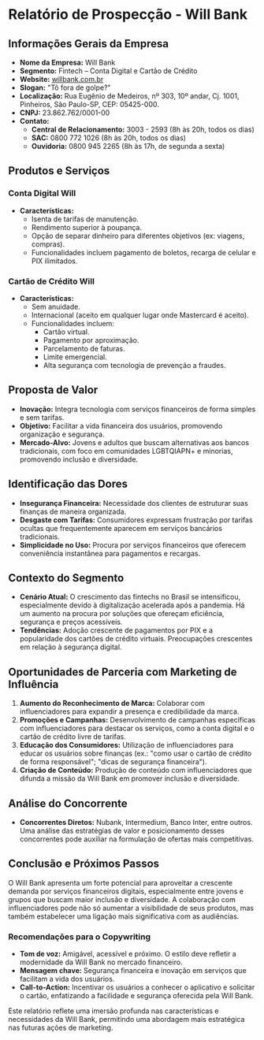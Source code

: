 # Relatório de Prospecção - Will Bank

## Informações Gerais da Empresa
- **Nome da Empresa:** Will Bank
- **Segmento:** Fintech – Conta Digital e Cartão de Crédito
- **Website:** [willbank.com.br](http://www.willbank.com.br)
- **Slogan:** "Tô fora de golpe?"
- **Localização:** Rua Eugênio de Medeiros, nº 303, 10º andar, Cj. 1001, Pinheiros, São Paulo-SP, CEP: 05425-000.
- **CNPJ:** 23.862.762/0001-00
- **Contato:**
  - **Central de Relacionamento:** 3003 - 2593 (8h às 20h, todos os dias)
  - **SAC:** 0800 772 1026 (8h às 20h, todos os dias)
  - **Ouvidoria:** 0800 945 2265 (8h às 17h, de segunda a sexta)

## Produtos e Serviços
### Conta Digital Will
- **Características:**
  - Isenta de tarifas de manutenção.
  - Rendimento superior à poupança.
  - Opção de separar dinheiro para diferentes objetivos (ex: viagens, compras).
  - Funcionalidades incluem pagamento de boletos, recarga de celular e PIX ilimitados.

### Cartão de Crédito Will
- **Características:**
  - Sem anuidade.
  - Internacional (aceito em qualquer lugar onde Mastercard é aceito).
  - Funcionalidades incluem:
    - Cartão virtual.
    - Pagamento por aproximação.
    - Parcelamento de faturas.
    - Limite emergencial.
    - Alta segurança com tecnologia de prevenção a fraudes.

## Proposta de Valor
- **Inovação:** Integra tecnologia com serviços financeiros de forma simples e sem tarifas.
- **Objetivo:** Facilitar a vida financeira dos usuários, promovendo organização e segurança.
- **Mercado-Alvo:** Jovens e adultos que buscam alternativas aos bancos tradicionais, com foco em comunidades LGBTQIAPN+ e minorias, promovendo inclusão e diversidade.

## Identificação das Dores
- **Insegurança Financeira:** Necessidade dos clientes de estruturar suas finanças de maneira organizada.
- **Desgaste com Tarifas:** Consumidores expressam frustração por tarifas ocultas que frequentemente aparecem em serviços bancários tradicionais.
- **Simplicidade no Uso:** Procura por serviços financeiros que oferecem conveniência instantânea para pagamentos e recargas.

## Contexto do Segmento
- **Cenário Atual:** O crescimento das fintechs no Brasil se intensificou, especialmente devido à digitalização acelerada após a pandemia. Há um aumento na procura por soluções que ofereçam eficiência, segurança e preços acessíveis.
- **Tendências:** Adoção crescente de pagamentos por PIX e a popularidade dos cartões de crédito virtuais. Preocupações crescentes em relação à segurança digital.

## Oportunidades de Parceria com Marketing de Influência
1. **Aumento do Reconhecimento de Marca:** Colaborar com influenciadores para expandir a presença e credibilidade da marca.
2. **Promoções e Campanhas:** Desenvolvimento de campanhas específicas com influenciadores para destacar os serviços, como a conta digital e o cartão de crédito livre de tarifas.
3. **Educação dos Consumidores:** Utilização de influenciadores para educar os usuários sobre finanças (ex.: "como usar o cartão de crédito de forma responsável"; "dicas de segurança financeira").
4. **Criação de Conteúdo:** Produção de conteúdo com influenciadores que difunda a missão da Will Bank em promover inclusão e diversidade.

## Análise do Concorrente
- **Concorrentes Diretos:** Nubank, Intermedium, Banco Inter, entre outros. Uma análise das estratégias de valor e posicionamento desses concorrentes pode auxiliar na formulação de ofertas mais competitivas.

## Conclusão e Próximos Passos
O Will Bank apresenta um forte potencial para aproveitar a crescente demanda por serviços financeiros digitais, especialmente entre jovens e grupos que buscam maior inclusão e diversidade. A colaboração com influenciadores pode não só aumentar a visibilidade de seus produtos, mas também estabelecer uma ligação mais significativa com as audiências.

### Recomendações para o Copywriting
- **Tom de voz:** Amigável, acessível e próximo. O estilo deve refletir a modernidade da Will Bank no mercado financeiro.
- **Mensagem chave:** Segurança financeira e inovação em serviços que facilitam a vida dos usuários.
- **Call-to-Action:** Incentivar os usuários a conhecer o aplicativo e solicitar o cartão, enfatizando a facilidade e segurança oferecida pela Will Bank.

Este relatório reflete uma imersão profunda nas características e necessidades da Will Bank, permitindo uma abordagem mais estratégica nas futuras ações de marketing.